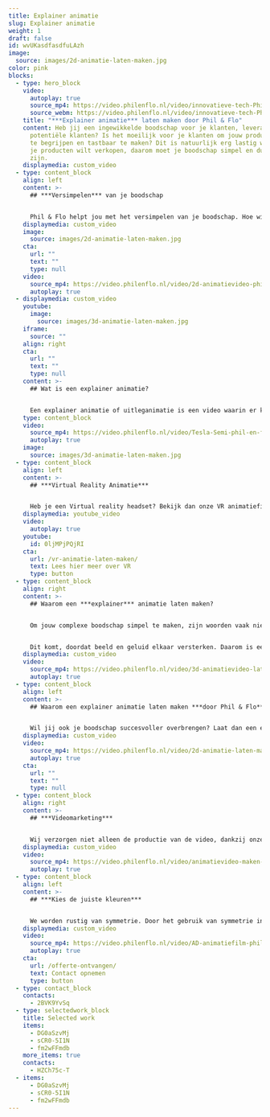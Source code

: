 ```yaml
---
title: Explainer animatie
slug: Explainer animatie
weight: 1
draft: false
id: wvUKasdfasdfuLAzh
image:
  source: images/2d-animatie-laten-maken.jpg
color: pink
blocks:
  - type: hero_block
    video:
      autoplay: true
      source_mp4: https://video.philenflo.nl/video/innovatieve-tech-Phil-en-Flo-video-website.mp4
      source_webm: https://video.philenflo.nl/video/innovatieve-tech-Phil-en-Flo-video-website.webm
    title: "***Explainer animatie*** laten maken door Phil & Flo"
    content: Heb jij een ingewikkelde boodschap voor je klanten, leveranciers of
      potentiële klanten? Is het moeilijk voor je klanten om jouw product goed
      te begrijpen en tastbaar te maken? Dit is natuurlijk erg lastig wanneer je
      je producten wilt verkopen, daarom moet je boodschap simpel en duidelijk
      zijn.
    displaymedia: custom_video
  - type: content_block
    align: left
    content: >-
      ## ***Versimpelen*** van je boodschap


      Phil & Flo helpt jou met het versimpelen van je boodschap. Hoe wij dat doen? Met een explainer animatie. Phil & Flo is de specialist op het gebied van explainer animaties. Wij zorgen er niet alleen voor dat jouw boodschap gemakkelijk te begrijpen is, je boodschap wordt dankzij onze animaties ook zeer aantrekkelijk voor je doelgroep. De mogelijkheden zijn oneindig!
    displaymedia: custom_video
    image:
      source: images/2d-animatie-laten-maken.jpg
    cta:
      url: ""
      text: ""
      type: null
    video:
      source_mp4: https://video.philenflo.nl/video/2d-animatievideo-phil-en-flo.mp4
      autoplay: true
  - displaymedia: custom_video
    youtube:
      image:
        source: images/3d-animatie-laten-maken.jpg
    iframe:
      source: ""
    align: right
    cta:
      url: ""
      text: ""
      type: null
    content: >-
      ## Wat is een explainer animatie?


      Een explainer animatie of uitleganimatie is een video waarin er kort maar krachtig iets wordt uitgelegd. Anders dan een ‘opgenomen’ video, maakt een animatie gebruik van digitaal geproduceerde beelden. Digitale tekeningen die op maat worden gemaakt. Voordeel hiervan is de controle die je hebt over de kwaliteit van de productie.
    type: content_block
    video:
      source_mp4: https://video.philenflo.nl/video/Tesla-Semi-phil-en-flo.mp4
      autoplay: true
    image:
      source: images/3d-animatie-laten-maken.jpg
  - type: content_block
    align: left
    content: >-
      ## ***Virtual Reality Animatie***


      Heb je een Virtual reality headset? Bekijk dan onze VR animatiefilms eens! Deze oplossing biedt geweldige mogelijkheden als je echt wilt opvallen. Ook geweldig om te gebruiken op beurzen of tijdens presentaties!
    displaymedia: youtube_video
    video:
      autoplay: true
    youtube:
      id: 0ljMPjPQjRI
    cta:
      url: /vr-animatie-laten-maken/
      text: Lees hier meer over VR
      type: button
  - type: content_block
    align: right
    content: >-
      ## Waarom een ***explainer*** animatie laten maken?


      Om jouw complexe boodschap simpel te maken, zijn woorden vaak niet genoeg. Om een boodschap simpel en begrijpelijk te maken werkt een combinatie van beeld en geluid fantastisch.


      Dit komt, doordat beeld en geluid elkaar versterken. Daarom is een explainer animatie gemakkelijker te verwerken door ons brein dan alleen tekst, of alleen geluid. Een explainer animatie zorgt ervoor dat je brein minder hoeft te interpreteren. Daarnaast kan je in een animatie gemakkelijker emoties en nuances overbrengen door beeld en geluid. Hierdoor wordt je boodschap beter begrepen door jouw publiek.
    displaymedia: custom_video
    video:
      source_mp4: https://video.philenflo.nl/video/3d-animatievideo-laten-maken-phil-en-flo.mp4
      autoplay: true
  - type: content_block
    align: left
    content: >-
      ## Waarom een explainer animatie laten maken ***door Phil & Flo***?


      Wil jij ook je boodschap succesvoller overbrengen? Laat dan een explainer animatie maken door Phil & Flo. Wij zijn de specialist op het gebied van uitleganimaties. Bij Phil & Flo is elke explainer animatie op maat gemaakt. Dit houdt in dat onze animaties speciaal voor jou zijn ontworpen en gecreëerd door onze specialisten.
    displaymedia: custom_video
    video:
      source_mp4: https://video.philenflo.nl/video/2d-animatie-laten-maken-phil-en-flo2.mp4
      autoplay: true
    cta:
      url: ""
      text: ""
      type: null
  - type: content_block
    align: right
    content: >-
      ## ***Videomarketing***


      Wij verzorgen niet alleen de productie van de video, dankzij onze kennis van videomarketing zijn wij uitstekend in staat om ervoor te zorgen dat jouw video ook echt gezien wordt door jouw klanten.  Om echt een goed beeld te geven van onze explainer animaties, raden wij ook zeker aan om onze eerder gemaakte [explainer animaties te bekijken.](https://www.philenflo.nl/portfolio/)
    displaymedia: custom_video
    video:
      source_mp4: https://video.philenflo.nl/video/animatievideo-maken-phil-en-flo.mp4
      autoplay: true
  - type: content_block
    align: left
    content: >-
      ## ***Kies de juiste kleuren***


      We worden rustig van symmetrie. Door het gebruik van symmetrie in je vormgeving kun je een veilige, vertrouwde boodschap overbrengen. Asymmetrische beelden zorgen daarentegen voor prikkelingen en zetten aan tot actie. Ook kleuren spelen hierbij een grote rol. Zo staat bijvoorbeeld blauw voor ‘vertrouwen’ en groen voor ‘groei’ en ‘gezondheid’. Rood staat voor gevaar, warmte en actie. Kleur in je animatie zorgt dus voor verschillende acties.
    displaymedia: custom_video
    video:
      source_mp4: https://video.philenflo.nl/video/AD-animatiefilm-phil-en-flo.mp4
      autoplay: true
    cta:
      url: /offerte-ontvangen/
      text: Contact opnemen
      type: button
  - type: contact_block
    contacts:
      - 2BVK9YvSq
  - type: selectedwork_block
    title: Selected work
    items:
      - DG0aSzvMj
      - sCR0-5I1N
      - fm2wFFmdb
    more_items: true
    contacts:
      - HZCh75c-T
  - items:
      - DG0aSzvMj
      - sCR0-5I1N
      - fm2wFFmdb
---
```

